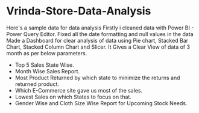 # Vrinda-Store-Data-Analysis

Here's a sample data for data analysis
Firstly i cleaned data with Power BI - Power Query Editor.
Fixed all the date formatting and null values in the data
Made a Dashboard for clear analysis of data using Pie chart, Stacked Bar Chart, Stacked Column Chart and Slicer.
It Gives a Clear View of data of 3 month as per below parameters.
- Top 5 Sales State Wise.
- Month Wise Sales Report.
- Most Product Returned by which state to minimize the returns and returned product.
- Which E-Commerce site gave us most of the sales.
- Lowest Sales on which States to focus on that.
- Gender Wise and Cloth Size Wise Report for Upcoming Stock Needs.
